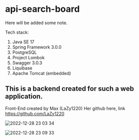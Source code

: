 # api-search-board

Here will be added some note.

Tech stack:
1. Java SE 17
2. Spring Framework 3.0.0
3. PostgreSQL
4. Project Lombok
5. Swagger 3.0.3
6. Liquibase 
7. Apache Tomcat (embedded)

## This is a backend created for such a web application.
Front-End created by Max (LaZy1220) Her github here, link https://github.com/LaZy1220

![2022-12-28 23 03 34](https://user-images.githubusercontent.com/72036166/209866320-771093f2-158b-40fc-927b-96d604ddeb89.jpg)

![2022-12-28 23 09 33](https://user-images.githubusercontent.com/72036166/209866829-388dfb0e-12d1-4bac-acf4-f0e5477285f0.jpg)



